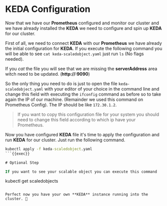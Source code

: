 # KEDA Configuration

Now that we have our **Prometheus** configured and monitor our cluster and we have already installed the **KEDA** we need to configure and spin up **KEDA** for our cluster.

First of all, we need to connect **KEDA** with our **Prometheus** we have already the initial configuration for **KEDA**. If you execute the following command you will be able to see `cat keda-scaledobject.yaml` just run `ls` (No flags needed).

If you _cat_ the file you will see that we are missing the **serverAddress** area witch need to be updated. (**http://<prometheus-host-ip>:9090**)

So the only thing you need to do is just to open the file `keda-scaledobject.yaml` with your editor of your choice in the command line and change this field with executing the `ifconfig` command as before so to take again the IP of our machine. (Remainder we used this command on Prometheus Config). The IP should be like `172.30.1.2`.

> If you want to copy this configuration file for your system you should need to change this field according to which ip have your Prometheus.

Now you have configured **KEDA** file it's time to apply the configuration and run **KEDA** for our cluster. Just run the following command.

```cmd
kubectl apply -f keda-scaledobject.yaml
```{{exec}}

# Optional Step

If you want to see your scalable object you can execute this command

```
kubectl get scaledobjects
```{{exec}}

Perfect now you have your own **KEDA** instance running into the cluster. 🥳
